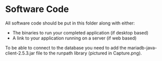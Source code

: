 # Software Code

All software code should be put in this folder along with either:
- The binaries to run your completed application (if desktop based)
- A link to your application running on a server (if web based)



To be able to connect to the database you need to add the mariadb-java-client-2.5.3.jar file to the runpath library (pictured in Capture.png).

